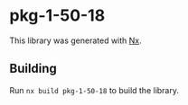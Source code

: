 # pkg-1-50-18

This library was generated with [Nx](https://nx.dev).

## Building

Run `nx build pkg-1-50-18` to build the library.

